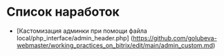 # Список наработок

* [Кастомизация админки при помощи файла local/php_interface/admin_header.php] (https://github.com/golubeva-webmaster/working_practices_on_bitrix/edit/main/admin_custom.md)


